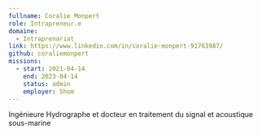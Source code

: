 ```yaml
---
fullname: Coralie Monpert
role: Intrapreneur.e
domaine:
  - Intraprenariat
link: https://www.linkedin.com/in/coralie-monpert-91763987/
github: coraliemonpert
missions:
  - start: 2021-04-14
    end: 2023-04-14
    status: admin
    employer: Shom
---
```


Ingénieure Hydrographe et docteur en traitement du signal et acoustique sous-marine
